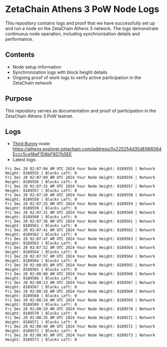 # ZetaChain Athens 3 PoW Node Logs
This repository contains logs and proof that we have successfully set up and run a node on the ZetaChain Athens 3 network. The logs demonstrate continuous node operation, including synchronization details and performance.

## Contents
- Node setup information
- Synchronization logs with block height details
- Ongoing proof of work logs to verify active participation in the ZetaChain network

## Purpose
This repository serves as documentation and proof of participation in the ZetaChain Athens 3 PoW testnet.

## Logs

- [Third Bunny](https://thirdbunny.xyz/) node: https://athens.explorer.zetachain.com/address/0x225254d35dE666064Eccc5ce16eF1D8bF8D7b5EE
- Latest logs:
```
Fri Dec 20 02:07:04 AM UTC 2024 Your Node Height: 8189555 | Network Height: 8189555 | Blocks Left: 0
Fri Dec 20 02:07:09 AM UTC 2024 Your Node Height: 8189556 | Network Height: 8189556 | Blocks Left: 0
Fri Dec 20 02:07:15 AM UTC 2024 Your Node Height: 8189557 | Network Height: 8189557 | Blocks Left: 0
Fri Dec 20 02:07:20 AM UTC 2024 Your Node Height: 8189558 | Network Height: 8189558 | Blocks Left: 0
Fri Dec 20 02:07:25 AM UTC 2024 Your Node Height: 8189559 | Network Height: 8189559 | Blocks Left: 0
Fri Dec 20 02:07:31 AM UTC 2024 Your Node Height: 8189560 | Network Height: 8189560 | Blocks Left: 0
Fri Dec 20 02:07:36 AM UTC 2024 Your Node Height: 8189561 | Network Height: 8189561 | Blocks Left: 0
Fri Dec 20 02:07:41 AM UTC 2024 Your Node Height: 8189562 | Network Height: 8189562 | Blocks Left: 0
Fri Dec 20 02:07:47 AM UTC 2024 Your Node Height: 8189563 | Network Height: 8189563 | Blocks Left: 0
Fri Dec 20 02:07:52 AM UTC 2024 Your Node Height: 8189564 | Network Height: 8189564 | Blocks Left: 0
Fri Dec 20 02:07:57 AM UTC 2024 Your Node Height: 8189564 | Network Height: 8189564 | Blocks Left: 0
Fri Dec 20 02:08:03 AM UTC 2024 Your Node Height: 8189565 | Network Height: 8189565 | Blocks Left: 0
Fri Dec 20 02:08:08 AM UTC 2024 Your Node Height: 8189566 | Network Height: 8189566 | Blocks Left: 0
Fri Dec 20 02:08:13 AM UTC 2024 Your Node Height: 8189567 | Network Height: 8189567 | Blocks Left: 0
Fri Dec 20 02:08:18 AM UTC 2024 Your Node Height: 8189568 | Network Height: 8189568 | Blocks Left: 0
Fri Dec 20 02:08:24 AM UTC 2024 Your Node Height: 8189569 | Network Height: 8189569 | Blocks Left: 0
Fri Dec 20 02:08:29 AM UTC 2024 Your Node Height: 8189570 | Network Height: 8189570 | Blocks Left: 0
Fri Dec 20 02:08:35 AM UTC 2024 Your Node Height: 8189571 | Network Height: 8189571 | Blocks Left: 0
Fri Dec 20 02:08:40 AM UTC 2024 Your Node Height: 8189572 | Network Height: 8189572 | Blocks Left: 0
Fri Dec 20 02:08:45 AM UTC 2024 Your Node Height: 8189573 | Network Height: 8189573 | Blocks Left: 0
```
